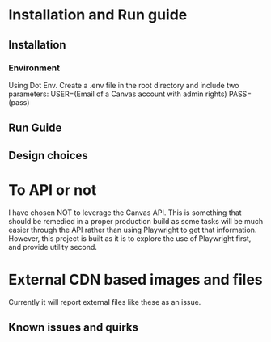 # Installation and Run guide

## Installation

### Environment

Using Dot Env.
Create a .env file in the root directory and include two parameters:
USER=(Email of a Canvas account with admin rights)
PASS=(pass)

## Run Guide

## Design choices

# To API or not

I have chosen NOT to leverage the Canvas API.
This is something that should be remedied in a proper production build as some tasks will be much easier through the API rather than using Playwright to get that information.
However, this project is built as it is to explore the use of Playwright first, and provide utility second.

# External CDN based images and files

Currently it will report external files like these as an issue.

## Known issues and quirks
